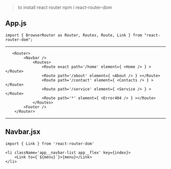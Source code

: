 >to install react router
    npm i react-router-dom

## App.js

    import { BrowserRouter as Router, Routes, Route, Link } from "react-router-dom";

---

       <Router>
            <Navbar />
                <Routes>
                    <Route exact path='/home' element={ <Home /> } ></Route>
                    <Route path='/about' element={ <About /> } ></Route>
                    <Route path='/contact' element={ <Contacts /> } ></Route>
                    <Route path='/service' element={ <Service /> } ></Route>
                    <Route path='*' element={ <Error404 /> } ></Route>
                </Routes>
            <Footer />
        </Router>

---

## Navbar.jsx

    import { Link } from 'react-router-dom'

    <li className='app__navbar-list app__flex' key={index}>
        <Link to={`${menu}`}>{menu}</Link>
    </li>
